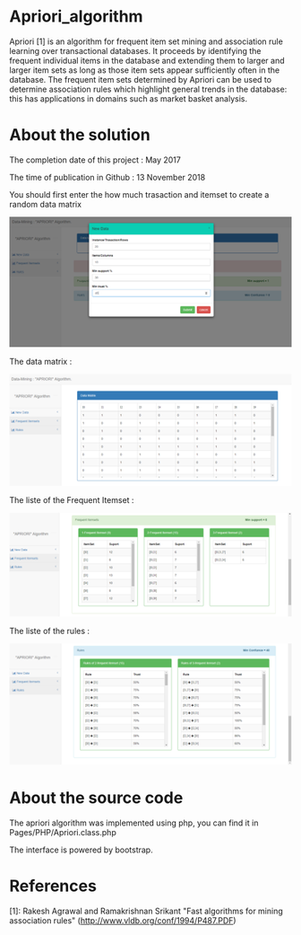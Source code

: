 # Apriori_algorithm

Apriori [1] is an algorithm for frequent item set mining and association rule learning over transactional databases. It proceeds by identifying the frequent individual items in the database and extending them to larger and larger item sets as long as those item sets appear sufficiently often in the database. The frequent item sets determined by Apriori can be used to determine association rules which highlight general trends in the database: this has applications in domains such as market basket analysis.

# About the solution

The completion date of this project : May 2017

The time of publication in Github : 13 November 2018

You should first enter the how much trasaction and itemset to create a random data matrix

![alt text](https://github.com/CHEREF-Mehdi/Apriori_algorithm/blob/master/ImageForReadMe/EnterData.PNG)

The data matrix :

![alt text](https://github.com/CHEREF-Mehdi/Apriori_algorithm/blob/master/ImageForReadMe/DataMatrix.PNG)

The liste of the Frequent Itemset :

![alt text](https://github.com/CHEREF-Mehdi/Apriori_algorithm/blob/master/ImageForReadMe/frequentItemset.PNG)

The liste of the rules :

![alt text](https://github.com/CHEREF-Mehdi/Apriori_algorithm/blob/master/ImageForReadMe/Rules.PNG)

# About the source code

The apriori algorithm was implemented using php, you can find it in Pages/PHP/Apriori.class.php

The interface is powered by bootstrap.

# References

[1]: Rakesh Agrawal and Ramakrishnan Srikant "Fast algorithms for mining association rules" (http://www.vldb.org/conf/1994/P487.PDF)

